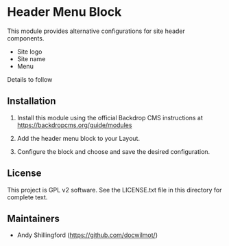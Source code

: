 
Header Menu Block
=================

This module provides alternative configurations for site header components. 
- Site logo
- Site name
- Menu

Details to follow


Installation
------------
1. Install this module using the official Backdrop CMS instructions at 
https://backdropcms.org/guide/modules

2. Add the header menu block to your Layout.

3. Configure the block and choose and save the desired configuration.

License
-------

This project is GPL v2 software. See the LICENSE.txt file in this directory for
complete text.

Maintainers
-----------

- Andy Shillingford (https://github.com/docwilmot/)
